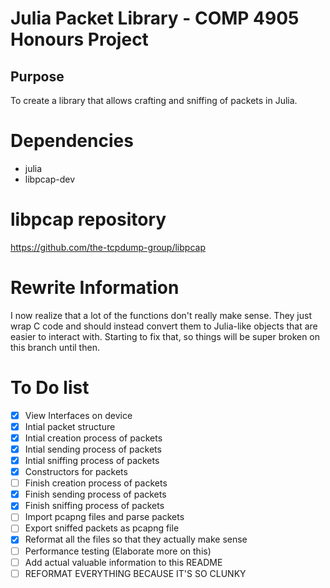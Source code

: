 # Julia Packet Library - COMP 4905 Honours Project

## Purpose

To create a library that allows crafting and sniffing of packets in Julia.

# Dependencies

- julia
- libpcap-dev

# libpcap repository

https://github.com/the-tcpdump-group/libpcap

# Rewrite Information

I now realize that a lot of the functions don't really make sense. They just wrap C code and should instead convert them to Julia-like objects that are easier to interact with.
Starting to fix that, so things will be super broken on this branch until then.

# To Do list

- [x] View Interfaces on device
- [x] Intial packet structure
- [x] Intial creation process of packets
- [x] Intial sending process of packets
- [x] Intial sniffing process of packets
- [x] Constructors for packets
- [ ] Finish creation process of packets
- [x] Finish sending process of packets
- [x] Finish sniffing process of packets
- [ ] Import pcapng files and parse packets
- [ ] Export sniffed packets as pcapng file
- [x] Reformat all the files so that they actually make sense
- [ ] Performance testing (Elaborate more on this)
- [ ] Add actual valuable information to this README
- [ ] REFORMAT EVERYTHING BECAUSE IT'S SO CLUNKY